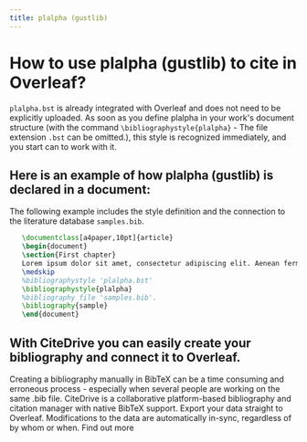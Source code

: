```yaml
---
title: plalpha (gustlib)
---
```


# How to use plalpha (gustlib) to cite in Overleaf? 
`plalpha.bst` is already integrated with Overleaf and does not need to be explicitly uploaded. As soon as you define plalpha in your work's document structure (with the command `\bibliographystyle{plalpha}` - The file extension `.bst` can be omitted.), this style is recognized immediately, and you start can to work with it.

## Here is an example of how plalpha (gustlib) is declared in a document:
The following example includes the style definition and the connection to the literature database `samples.bib`.
```tex
   \documentclass[a4paper,10pt]{article}
   \begin{document}
   \section{First chapter}
   Lorem ipsum dolor sit amet, consectetur adipiscing elit. Aenean fermentum justo massa, ut maximus mauris sodales et. Aenean vel elit a erat rhoncus pharetra.
   \medskip
   %bibliographystyle 'plalpha.bst'
   \bibliographystyle{plalpha}
   %bibliography file 'samples.bib'.
   \bibliography{sample}
   \end{document}
```

## With CiteDrive you can easily create your bibliography and connect it to Overleaf. 
Creating a bibliography manually in BibTeX can be a time consuming and erroneous process - especially when several people are working on the same .bib file. CiteDrive is a collaborative platform-based bibliography and citation manager with native BibTeX support. Export your data straight to Overleaf. Modifications to the data are automatically in-sync, regardless of by whom or when. Find out more